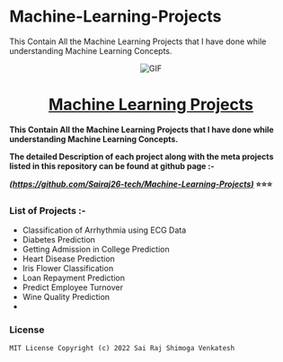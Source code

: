 # Machine-Learning-Projects
This Contain All the Machine Learning Projects that I have done while understanding Machine Learning Concepts.


<div Align="center"><img alt="GIF" src="01%20Start/resources/a.png"/><h1> <a href=https://github.com/Sairaj26-tech/Machine-Learning-Projects">Machine Learning Projects </a></h1></div>
  
**This Contain All the Machine Learning Projects that I have done while understanding Machine Learning Concepts.**

**The detailed Description of each project along with the meta projects listed in this repository can be found at github page :-**

**_[(https://github.com/Sairaj26-tech/Machine-Learning-Projects)](https://github.com/Sairaj26-tech/Machine-Learning-Projects)_ ⭐⭐⭐**

### List of Projects :-
* Classification of Arrhythmia using ECG Data
* Diabetes Prediction
* Getting Admission in College Prediction
* Heart Disease Prediction
* Iris Flower Classification
* Loan Repayment Prediction
* Predict Employee Turnover
* Wine Quality Prediction
* 

### License

    MIT License Copyright (c) 2022 Sai Raj Shimoga Venkatesh 





























